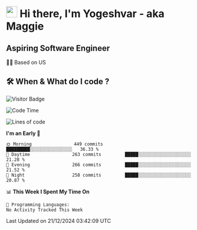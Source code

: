 <h1><img src="https://emojis.slackmojis.com/emojis/images/1531849430/4246/blob-sunglasses.gif?1531849430" width="30"/> Hi there, I'm Yogeshvar - aka Maggie</h1>

## Aspiring Software Engineer
🏂🏻  Based on US 

## 🛠 When & What do I code ?  

![Visitor Badge](https://visitor-badge.feriirawann.repl.co?username=yogeshvar&repo=yogeshvar&label=Visitors&style=plastic&color=%23457BFF&contentType=svg)

<!--START_SECTION:waka-->
![Code Time](http://img.shields.io/badge/Code%20Time-2%2C919%20hrs%2051%20mins-blue)

![Lines of code](https://img.shields.io/badge/From%20Hello%20World%20I%27ve%20Written-4.1%20million%20lines%20of%20code-blue)

**I'm an Early 🐤** 

```text
🌞 Morning                449 commits         █████████░░░░░░░░░░░░░░░░   36.33 % 
🌆 Daytime                263 commits         █████░░░░░░░░░░░░░░░░░░░░   21.28 % 
🌃 Evening                266 commits         █████░░░░░░░░░░░░░░░░░░░░   21.52 % 
🌙 Night                  258 commits         █████░░░░░░░░░░░░░░░░░░░░   20.87 % 
```


📊 **This Week I Spent My Time On** 

```text
💬 Programming Languages: 
No Activity Tracked This Week
```


 Last Updated on 21/12/2024 03:42:09 UTC
<!--END_SECTION:waka-->

